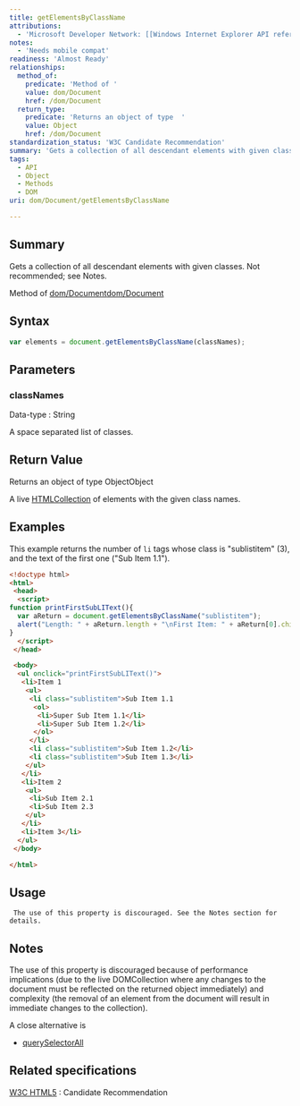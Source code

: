 ```yaml
---
title: getElementsByClassName
attributions:
  - 'Microsoft Developer Network: [[Windows Internet Explorer API reference](http://msdn.microsoft.com/en-us/library/ie/hh828809%28v=vs.85%29.aspx) Article]'
notes:
  - 'Needs mobile compat'
readiness: 'Almost Ready'
relationships:
  method_of:
    predicate: 'Method of '
    value: dom/Document
    href: /dom/Document
  return_type:
    predicate: 'Returns an object of type  '
    value: Object
    href: /dom/Document
standardization_status: 'W3C Candidate Recommendation'
summary: 'Gets a collection of all descendant elements with given classes. Not recommended; see Notes.'
tags:
  - API
  - Object
  - Methods
  - DOM
uri: dom/Document/getElementsByClassName

---
```

## Summary

Gets a collection of all descendant elements with given classes. Not recommended; see Notes.

Method of [dom/Document](/dom/Document)[dom/Document](/dom/Document)

## Syntax

``` js
var elements = document.getElementsByClassName(classNames);
```

## Parameters

### classNames

 Data-type
:   String

 A space separated list of classes.

## Return Value

Returns an object of type ObjectObject

A live [HTMLCollection](/dom/HTMLCollection) of elements with the given class names.

## Examples

This example returns the number of `li` tags whose class is "sublistitem" (3), and the text of the first one ("Sub Item 1.1").

``` html
<!doctype html>
<html>
 <head>
  <script>
function printFirstSubLIText(){
  var aReturn = document.getElementsByClassName("sublistitem");
  alert("Length: " + aReturn.length + "\nFirst Item: " + aReturn[0].childNodes[0].nodeValue);
}
  </script>
 </head>

 <body>
  <ul onclick="printFirstSubLIText()">
   <li>Item 1
    <ul>
     <li class="sublistitem">Sub Item 1.1
      <ol>
       <li>Super Sub Item 1.1</li>
       <li>Super Sub Item 1.2</li>
      </ol>
     </li>
     <li class="sublistitem">Sub Item 1.2</li>
     <li class="sublistitem">Sub Item 1.3</li>
    </ul>
   </li>
   <li>Item 2
    <ul>
     <li>Sub Item 2.1
     <li>Sub Item 2.3
    </ul>
   </li>
   <li>Item 3</li>
  </ul>
 </body>

</html>
```

## Usage

     The use of this property is discouraged. See the Notes section for details.

## Notes

The use of this property is discouraged because of performance implications (due to the live DOMCollection where any changes to the document must be reflected on the returned object immediately) and complexity (the removal of an element from the document will result in immediate changes to the collection).

A close alternative is

-   [querySelectorAll](/css/selectors_api/querySelectorAll)

## Related specifications

[W3C HTML5](http://www.w3.org/TR/html5/)
:   Candidate Recommendation
